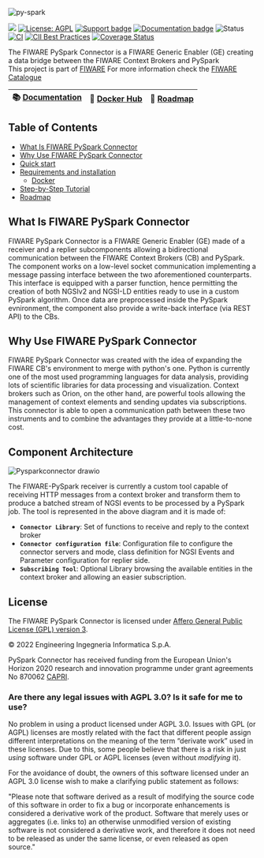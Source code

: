 ![py-spark](https://github.com/Engineering-Research-and-Development/fiware-orion-pyspark-connector/assets/103200695/2eec9346-b576-4f8d-84cb-ad57b49ce6f3)


[![](https://nexus.lab.fiware.org/static/badges/chapters/core.svg)](https://www.fiware.org/developers/catalogue/)
[![License: AGPL](https://img.shields.io/github/license/Engineering-Research-and-Development/iotagent-opcua.svg)](https://opensource.org/licenses/AGPL-3.0)
[![Support badge](https://img.shields.io/badge/support-stackoverflow-orange)](https://stackoverflow.com/questions/tagged/fiware+orion+pyspark+connector)
[![Documentation badge](https://readthedocs.org/projects/fiware-orion-pyspark-connector/badge/?version=latest)](https://fiware-orion-pyspark-connector.readthedocs.io)
![Status](https://nexus.lab.fiware.org/repository/raw/public/badges/statuses/incubating.svg)
[![CI](https://github.com/Engineering-Research-and-Development/fiware-orion-pyspark-connector/workflows/CI/badge.svg)](https://github.com/Engineering-Research-and-Development/fiware-orion-pyspark-connector/actions?query=workflow%3ACI)
[![CII Best Practices](https://bestpractices.coreinfrastructure.org/projects/6113/badge)](https://bestpractices.coreinfrastructure.org/projects/6113)
[![Coverage Status](https://coveralls.io/repos/github/Engineering-Research-and-Development/fiware-orion-pyspark-connector/badge.svg?branch=increase-coverage-2)](https://coveralls.io/github/Engineering-Research-and-Development/fiware-orion-pyspark-connector?branch=increase-coverage-2)


The FIWARE PySpark Connector is a FIWARE Generic Enabler (GE) creating a data bridge between the FIWARE Context Brokers and PySpark
<br/>
This project is part of [FIWARE](https://www.fiware.org/) For more information check the [FIWARE Catalogue](https://github.com/FIWARE/catalogue/tree/master/core)

| :books: [Documentation](https://fiware-orion-pyspark-connector.readthedocs.io/en/latest/) | :whale: [Docker Hub](https://hub.docker.com/r/rdlabengpa/fiware-orion-pyspark-connector) | :dart: [Roadmap](https://github.com/Engineering-Research-and-Development/fiware-orion-pyspark-connector/blob/main/docs/roadmap.md) |
| -------------------------------------------------------------------------------- | --------------------------------------------------------- | ---------------------------------------------------------------------------------------------------------------------- |
 
## Table of Contents

- [What Is FIWARE PySpark Connector](#what-is-fiware-pyspark-connector)
- [Why Use FIWARE PySpark Connector](#why-use-fiware-pyspark-connector)
- [Quick start](docs/quick_start.md)
- [Requirements and installation](docs/requirements.md)
  - [Docker](docs/docker.md)
- [Step-by-Step Tutorial](docs/step_by_step.md)
- [Roadmap](docs/roadmap.md)


## What Is FIWARE PySpark Connector
FIWARE PySpark Connector is a FIWARE Generic Enabler (GE) made of a receiver and a replier subcomponents allowing a bidirectional communication between the FIWARE Context Brokers (CB) and PySpark. The component works on a low-level socket communication implementing a message passing interface between the two aforementioned counterparts. This interface is equipped with a parser function, hence permitting the creation of both NGSIv2 and NGSI-LD entities ready to use in a custom PySpark algorithm. Once data are preprocessed inside the PySpark evnironment, the component also provide a write-back interface (via REST API) to the CBs.


## Why Use FIWARE PySpark Connector
FIWARE PySpark Connector was created with the idea of expanding the FIWARE CB's environment to merge with python's one. Python is currently one of the most used programming languages for data analysis, providing lots of scientific libraries for data processing and visualization. Context brokers such as Orion, on the other hand, are powerful tools allowing the management of context elements and sending updates via subscriptions. This connector is able to open a communication path between these two instruments and to combine the advantages they provide at a little-to-none cost.


## Component Architecture
![Pysparkconnector drawio](https://user-images.githubusercontent.com/103200695/171157871-a3904c76-e961-45d5-ad01-507604944ad2.png)


The FIWARE-PySpark receiver is currently a custom tool capable of receiving HTTP messages from a context broker and transform them to produce a batched stream of NGSI events to be processed by a PySpark job.
The tool is represented in the above diagram and it is made of:


-   **`Connector Library`**: Set of functions to receive and reply to the context broker
-   **`Connector configuration file`**: Configuration file to configure the connector servers and mode, class definition for NGSI Events and Parameter configuration for replier side.
-   **`Subscribing Tool`**: Optional Library browsing the available entities in the context broker and allowing an easier subscription.


## License

The FIWARE PySpark Connector is licensed under [Affero General Public License (GPL) version 3](https://github.com/Engineering-Research-and-Development/fiware-orion-pyspark-connector/blob/main/LICENSE.txt).

© 2022 Engineering Ingegneria Informatica S.p.A.

PySpark Connector has received funding from the European Union's Horizon 2020 research and innovation programme under grant agreements No  870062 [CAPRI](https://www.capri-project.com/).


### Are there any legal issues with AGPL 3.0? Is it safe for me to use?

No problem in using a product licensed under AGPL 3.0. Issues with GPL (or AGPL) licenses are mostly related with the
fact that different people assign different interpretations on the meaning of the term “derivate work” used in these
licenses. Due to this, some people believe that there is a risk in just _using_ software under GPL or AGPL licenses
(even without _modifying_ it).

For the avoidance of doubt, the owners of this software licensed under an AGPL 3.0 license wish to make a clarifying
public statement as follows:

"Please note that software derived as a result of modifying the source code of this software in order to fix a bug or
incorporate enhancements is considered a derivative work of the product. Software that merely uses or aggregates (i.e.
links to) an otherwise unmodified version of existing software is not considered a derivative work, and therefore it
does not need to be released as under the same license, or even released as open source."
